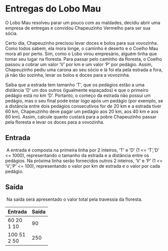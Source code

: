 # 							Entregas do Lobo Mau 

O Lobo Mau resolveu parar um pouco com as maldades, decidiu abrir uma empresa de entregas e convidou Chapeuzinho Vermelho para ser sua sócia. 

Certo dia, Chapeuzinho precisou levar doces e bolos para sua vovozinha. Como todos sabem, ela mora longe, o caminho é deserto e o Coelho Mau mora ali por perto. Sim, como o Lobo virou empresário, alguém tinha que tomar seu lugar na floresta. Para passar pelo caminho da floresta, o Coelho passou a cobrar um valor ‘V’ por km e um valor ‘P’ por pedágio. Assim, Chapeuzinho pediu uma carona ao seu sócio e lá foi ela pela estrada a fora, já não tão sozinha, levar os bolos e doces para a vovozinha. 

Saiba que a estrada tem tamanho ‘T’, que os pedágios estão a uma distância ‘D’ um dos outros (igualmente espaçados) e que o primeiro pedágio está no km ‘D’. Portanto, o começo da estrada não possui um pedágio, mas o seu final pode estar logo após um pedágio (por exemplo, se a distância entre dois pedágios consecutivos for de 20 km e a estrada tiver 60 km, Chapeuzinho deve pagar um pedágio aos 20 km, aos 40 km e aos 60 km). Assim, calcule quanto custará para a pobre Chapeuzinho passar pela floresta e levar os doces para a vovozinha. 

## Entrada 

​	A entrada é composta na primeira linha por 2 inteiros, ‘T’ e ‘D’ (1 <= ‘T’,‘D’ <= 1000), representando o tamanho da estrada e a distância entre os pedágios. Na próxima linha serão fornecidos outros 2 inteiros, ‘V’ e ‘P’ (1 <= ‘V’,‘P’ <= 100), representando o valor por km de estrada e o valor por cada pedágio. 

## Saída 

​	Na saída será apresentado o valor total pela travessia da floresta.

| Entrada          | Saída |
| ---------------- | ----- |
| 60 20<br />1 10  | 90    |
| 100 51<br />2 50 | 250   |

